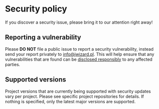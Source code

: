 # Security policy

If you discover a security issue, please bring it to our attention right away!

## Reporting a vulnerability

Please **DO NOT** file a public issue to report a security vulnerability, instead send your report
privately to [info@jwizard.pl](mailto:info@jwizard.pl). This will help ensure that any
vulnerabilities that are found can
be [disclosed responsibly](https://en.wikipedia.org/wiki/Responsible_disclosure) to any affected
parties.

## Supported versions

Project versions that are currently being supported with security updates vary per project. Please
see specific project repositories for details. If nothing is specified, only the latest major
versions are supported.